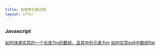 ```yaml
---
title: 前端常见面试题
layout: offer
---
```


### Javascript
[如何快速实现的一个长度为n的数组，且其中的元素为m](/2022/07/10/javascript-如何实现一个长度为n，元素为m的数组/)
[如何实现es6中数组flat](/2022/07/10/javascript-如何实现es6中数组flat/)